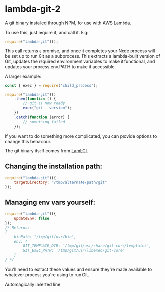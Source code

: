 # lambda-git-2
A git binary installed through NPM, for use with AWS Lambda.

To use this, just require it, and call it. E.g:

```javascript
require("lambda-git")();
```

This call returns a promise, and once it completes your Node process will be set up to run Git as a subprocess. This extracts a lambda-built version of Git, updates the required environment variables to make it functional, and updates your process.env.PATH to make it accessible.

A larger example:

```javascript
const { exec } = require('child_process');

require("lambda-git")()
	.then(function () {
		// git is now ready
        exec("git --version");
	})
	.catch(function (error) {
		// something failed
	});
```

If you want to do something more complicated, you can provide options to change this behaviour.

The git binary itself comes from [LambCI](https://github.com/lambci/lambci/tree/master/vendor).

## Changing the installation path:

```javascript
require("lambda-git")({
    targetDirectory: "/tmp/alternate/path/git"
});
```

## Managing env vars yourself:

```javascript
require("lambda-git")({
    updateEnv: false
});
/* Returns:
{
    binPath: "/tmp/git/usr/bin",
    env: {
        GIT_TEMPLATE_DIR: '/tmp/git/usr/share/git-core/templates',
        GIT_EXEC_PATH: '/tmp/git/usr/libexec/git-core'
    }
} */
```

You'll need to extract these values and ensure they're made available to whatever process you're using to run Git.

Automagically inserted line
